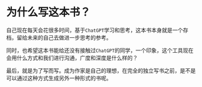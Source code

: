 # 为什么写这本书？

自己现在每天会花很多时间，基于`ChatGPT`学习和思考，这本书本身就是一个存档，留给未来的自己去做进一步思考的参考。

同时，也希望这本书能给还没有接触过`ChatGPT`的同学，一个印象，这个工具现在会用什么方式和我们进行沟通，广度和深度是什么样的？

最后，就是为了写而写。成为作家是自己的理想，在完全的独立写书之前，是不是可以通过这种方式生成另外一种形式的书呢。
